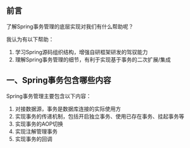 

## 前言

了解Spring事务管理的底层实现对我们有什么帮助呢？

我认为有以下帮助：

1. 学习Spring源码组织结构，增强自研框架研发的驾驭能力
2. 理解Spring事务管理的细节，有利于实现基于事务的二次扩展/集成


<!-- more -->

## 一、Spring事务包含哪些内容

Spring事务管理主要包含以下内容：

1. 对接数据源，事务是数据库连接的实际使用方
2. 实现事务的传递机制，包括开启独立事务、使用已存在事务、挂起事务等
3. 实现事务的AOP切换
4. 实现注解管理事务
5. 实现事务的回调

